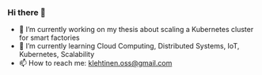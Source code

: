 ### Hi there 👋

- 🔭 I’m currently working on my thesis about scaling a Kubernetes cluster for smart factories
- 🌱 I’m currently learning Cloud Computing, Distributed Systems, IoT, Kubernetes, Scalability
- 📫 How to reach me: klehtinen.oss@gmail.com
